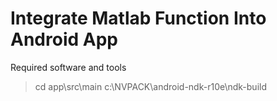 Integrate Matlab Function Into Android App
===============================

Required software and tools

>cd app\src\main
>c:\NVPACK\android-ndk-r10e\ndk-build